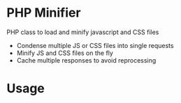 PHP Minifier
================
PHP class to load and minify javascript and CSS files

* Condense multiple JS or CSS files into single requests
* Minify JS and CSS files on the fly
* Cache multiple responses to avoid reprocessing

Usage
================